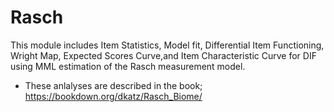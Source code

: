 # Rasch
This module includes Item Statistics, Model fit, Differential Item Functioning, Wright Map, Expected Scores Curve,and Item Characteristic Curve for DIF using MML estimation of the Rasch measurement model.

* These anlalyses are described in the book;
https://bookdown.org/dkatz/Rasch_Biome/
